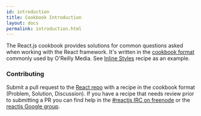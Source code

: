 ```yaml
---
id: introduction
title: Cookbook Introduction
layout: docs
permalink: introduction.html
---
```


The React.js cookbook provides solutions for common questions asked when working with the React framework. It's written in the [cookbook format](http://shop.oreilly.com/category/series/cookbooks.do) commonly used by O'Reilly Media. See [Inline Styles](/react/docs/cookbook/inline-styles.html) recipe as an example.

### Contributing

Submit a pull request to the [React repo](https://github.com/facebook/react) with a recipe in the cookbook format (Problem, Solution, Discussion). If you have a recipe that needs review prior to submitting a PR you can find help in the [#reactjs IRC on freenode](irc://chat.freenode.net/reactjs) or the [reactjs Google group](http://groups.google.com/group/reactjs).

